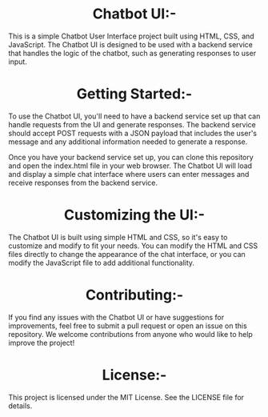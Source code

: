 
<h1 align="center">Chatbot UI:-</h1>
This is a simple Chatbot User Interface project built using HTML, CSS, and JavaScript. The Chatbot UI is designed to be used with a backend service that handles the logic of the chatbot, such as generating responses to user input.

<h1 align="center">Getting Started:-</h1>
To use the Chatbot UI, you'll need to have a backend service set up that can handle requests from the UI and generate responses. The backend service should accept POST requests with a JSON payload that includes the user's message and any additional information needed to generate a response.

Once you have your backend service set up, you can clone this repository and open the index.html file in your web browser. The Chatbot UI will load and display a simple chat interface where users can enter messages and receive responses from the backend service.

<h1 align="center">Customizing the UI:-</h1>
The Chatbot UI is built using simple HTML and CSS, so it's easy to customize and modify to fit your needs. You can modify the HTML and CSS files directly to change the appearance of the chat interface, or you can modify the JavaScript file to add additional functionality.

<h1 align="center">Contributing:-</h1>
If you find any issues with the Chatbot UI or have suggestions for improvements, feel free to submit a pull request or open an issue on this repository. We welcome contributions from anyone who would like to help improve the project!

<h1 align="center">License:-</h1>
This project is licensed under the MIT License. See the LICENSE file for details.

